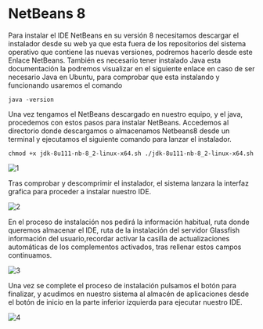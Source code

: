 # NetBeans 8 


Para instalar el IDE NetBeans en su versión 8 necesitamos descargar el instalador desde su web ya que esta fuera de los repositorios del sistema operativo que contiene las nuevas versiones, podremos hacerlo desde este Enlace NetBeans.
También es necesario tener instalado Java esta documentación la podremos visualizar en el siguiente enlace en caso de ser necesario Java en Ubuntu, para comprobar que esta instalando y funcionando usaremos el comando 

``
java -version
``

Una vez tengamos el  NetBeans descargado en nuestro equipo, y el java, procedemos con estos pasos para instalar NetBeans.
Accedemos al directorio donde descargamos o almacenamos Netbeans8 desde un terminal y ejecutamos el siguiente comando para lanzar el instalador.

``
chmod +x jdk-8u111-nb-8_2-linux-x64.sh
./jdk-8u111-nb-8_2-linux-x64.sh
``

![1](https://user-images.githubusercontent.com/61906112/136192478-0f5056e0-fb71-4d6c-9e81-075db53f5935.PNG)



Tras comprobar y descomprimir el instalador, el sistema lanzara la interfaz grafica para proceder a instalar nuestro IDE.



![2](https://user-images.githubusercontent.com/61906112/136192482-d4e5426b-9e06-4247-923e-d35a62f608c0.PNG)




En el proceso de instalación nos pedirá la información habitual, ruta donde queremos almacenar el IDE, ruta de la instalación del servidor Glassfish información del usuario,recordar activar la casilla de actualizaciones automáticas de los complementos activados, tras rellenar estos campos continuamos.




![3](https://user-images.githubusercontent.com/61906112/136192489-2bd587b7-e097-4e54-a67f-565f082ee877.PNG)






Una vez se complete el proceso de instalación pulsamos el botón para finalizar, y acudimos en nuestro sistema al almacén de aplicaciones desde el botón de inicio en la parte inferior izquierda para ejecutar nuestro IDE.

![4](https://user-images.githubusercontent.com/61906112/136192500-2f85187d-9df9-454d-99a6-f2b634292554.PNG)


